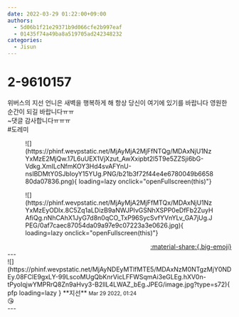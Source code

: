 ```yaml
---
date: 2022-03-29 01:22:00+09:00
authors:
  - 5d06b1f21e29371b9d066cfe2b997eaf
  - 01435f74a49ba8a519705ad242348232
categories:
  - Jisun
---
```


# 2-9610157

<div class="post-container" markdown="1">
<div class="content-container md-sidebar__scrollwrap" markdown="1">

위버스의 지선 언니은 새벽을 행복하게 해 항상 당신이 여기에 있기를 바랍니다 영원한 순간이 되길 바랍니다ㅠㅠ<br>~댓글 감사합니다ㅠㅠㅠ<br>\#도레미
<figure markdown="1">
![](https://phinf.wevpstatic.net/MjAyMjA2MjFfNTQg/MDAxNjU1NzYxMzE2MjQw.17L6uUEX1VjXzut_AwXxipbt2l5T9e5ZZSji6bG-Vdkg.XmILcNfmKOY3Hd4svAFYnU-nsIBDMtY0SJbIoyY15YUg.PNG/b21b3f72f44e4e6780049b665880da07836.png){ loading=lazy onclick="openFullscreen(this)"}
</figure>

<figure markdown="1">
![](https://phinf.wevpstatic.net/MjAyMjA2MjFfMTQx/MDAxNjU1NzYxMzEyODIx.8C5Zq1aLDizB9aNWJPIvGSNhXSPP0eDfFb2ZuyHAfiQg.nNhCAhX1JyG7d8n0qCO_TxP96SycSvfYVnYLv_GA7jUg.JPEG/0af7caec87054da09a97e9c07223a3e0626.jpg){ loading=lazy onclick="openFullscreen(this)"}
</figure>


</div>
</div>

<div style="text-align: right;" markdown="1">
<a href="https://weverse.io/fromis9/fanpost/2-9610157" style="text-align: right;">:material-share:{.big-emoji}</a>
</div>
---

<div class="comments-container md-sidebar__scrollwrap" markdown="1">
<div class="comment" markdown="1">
<div class='id-container' markdown="1">
![](https://phinf.wevpstatic.net/MjAyNDEyMTlfMTE5/MDAxNzM0NTgzMjY0NDEy.08FClE9gxLY-99LscoMUgQbKnrVicLFFWSqmAi3eGLEg.hXV0n-tPyoIqjwYMPRrQ8Zn9aHvy3-B2llL4LWAZ_bEg.JPEG/image.jpg?type=s72){ pfp loading=lazy }
**<span class="artist">지선</span>** <small>Mar 29 2022, 01:24</small><br>
</div>
<div class='comment-body' markdown="1">
😘
</div>
</div>
</div>
---
